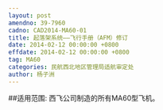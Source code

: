 ```yaml
---
layout: post
amendno: 39-7960
cadno: CAD2014-MA60-01
title: 起落架系统——飞行手册（AFM）修订
date: 2014-02-12 00:00:00 +0800
effdate: 2014-02-12 00:00:00 +0800
tag: MA60
categories: 民航西北地区管理局适航审定处
author: 杨子洲
---
```


##适用范围:
西飞公司制造的所有MA60型飞机。

